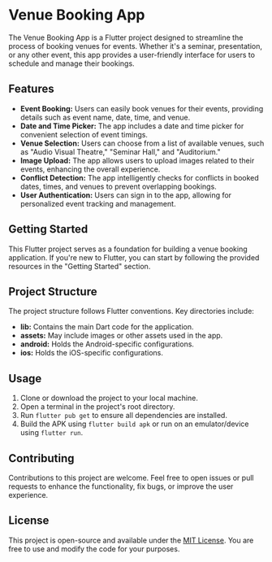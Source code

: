 # Venue Booking App

The Venue Booking App is a Flutter project designed to streamline the process of booking venues for events. Whether it's a seminar, presentation, or any other event, this app provides a user-friendly interface for users to schedule and manage their bookings.

## Features

- **Event Booking:** Users can easily book venues for their events, providing details such as event name, date, time, and venue.
- **Date and Time Picker:** The app includes a date and time picker for convenient selection of event timings.
- **Venue Selection:** Users can choose from a list of available venues, such as "Audio Visual Theatre," "Seminar Hall," and "Auditorium."
- **Image Upload:** The app allows users to upload images related to their events, enhancing the overall experience.
- **Conflict Detection:** The app intelligently checks for conflicts in booked dates, times, and venues to prevent overlapping bookings.
- **User Authentication:** Users can sign in to the app, allowing for personalized event tracking and management.

## Getting Started

This Flutter project serves as a foundation for building a venue booking application. If you're new to Flutter, you can start by following the provided resources in the "Getting Started" section.

## Project Structure

The project structure follows Flutter conventions. Key directories include:

- **lib:** Contains the main Dart code for the application.
- **assets:** May include images or other assets used in the app.
- **android:** Holds the Android-specific configurations.
- **ios:** Holds the iOS-specific configurations.

## Usage

1. Clone or download the project to your local machine.
2. Open a terminal in the project's root directory.
3. Run `flutter pub get` to ensure all dependencies are installed.
4. Build the APK using `flutter build apk` or run on an emulator/device using `flutter run`.

## Contributing

Contributions to this project are welcome. Feel free to open issues or pull requests to enhance the functionality, fix bugs, or improve the user experience.

## License

This project is open-source and available under the [MIT License](LICENSE). You are free to use and modify the code for your purposes.

